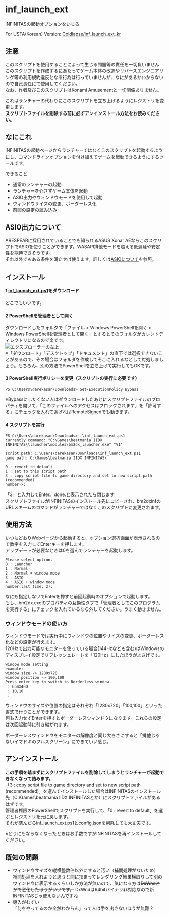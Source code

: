 # inf_launch_ext
INFINITASの起動オプションをいじる

For USTA(Korean) Version: 
[Coldlapse/inf_launch_ext_kr](https://github.com/Coldlapse/inf_launch_ext_kr)

## 注意
このスクリプトを使用することによって生じる問題等の責任を一切負いません<br>
このスクリプトを作成するにあたってゲーム本体の改造やリバースエンジニアリング等の利用規約違反となる行為は行っていませんが、なにがあるかわからないので自己責任にて使用してください。<br>
なお、作者及びこのスクリプトはKonami Amusementと一切関係ありません。

これはランチャーの代わりにこのスクリプトを立ち上げるようにレジストリを変更します。<br>
**スクリプトファイルを削除する前に必ずアンインストール方法をお読みください。**

## なにこれ
INFINITASの起動ページからランチャーではなくこのスクリプトを起動するようにし、コマンドラインオプションを付け加えてゲームを起動できるようにするツールです。

できること
- 通常のランチャーの起動
- ランチャーを介さずゲーム本体を起動
- ASIO出力やウィンドウモードを使用して起動
- ウィンドウサイズの変更、ボーダーレス化
- 前回の設定の読み込み

## ASIO出力について
ARESPEARに採用されていることでも知られるASUS Xonar AEならこのスクリプトでASIOを使うことができます。WASAPI排他モードを超える低遅延や安定性を期待できそうです。<br>
それ以外でもある条件を満たせば使えます。詳しくは[ASIOについて](https://github.com/darekasan/inf_launch_ext/blob/master/asio.md)を参照。

## インストール
#### 1 [inf_launch_ext.ps1](https://github.com/darekasan/inf_launch_ext/blob/master/inf_launch_ext.ps1)をダウンロード
どこでもいいです。
#### 2 PowerShellを管理者として開く
ダウンロードしたフォルダで「ファイル > Windows PowerShellを開く > Windows PowerShellを管理者として開く」とするとそのフォルダがカレントディレクトリになるので楽です。<br>
![エクスプローラーの左上](https://raw.githubusercontent.com/darekasan/inf_launch_ext/master/doc_img/explorer.png) <br>
※「ダウンロード」「デスクトップ」「ドキュメント」の直下では選択できないことがあるので、その場合はフォルダを作成してそこに入れるなどして対処しましょう。もちろん、別の方法でPowerShellを立ち上げて実行してもOKです。
#### 3 PowerShell実行ポリシーを変更（スクリプトの実行に必要です）
```
PS C:\Users\darekasan\Downloads> Set-ExecutionPolicy Bypass
```
※Bypassにしたくない人はダウンロードしたあとにスクリプトファイルのプロパティを開いて、「このファイルへのアクセスはブロックされます」を「許可する」にチェックを入れてあげればRemoteSignedでも動きます。
#### 4 スクリプトを実行
```
PS C:\Users\darekasan\Downloads> .\inf_launch_ext.ps1
currently command: "C:\Games\beatmania IIDX INFINITAS\\launcher\modules\bm2dx_launcher.exe" "%1"

script path: C:\Users\darekasan\Downloads\inf_launch_ext.ps1
game path: C:\Games\beatmania IIDX INFINITAS\

0 : revert to default
1 : set to this script path
3 : copy script file to game directory and set to new script path (recommended)
number->:
```
「3」と入力してEnter。done.と表示されたら閉じます<br>
スクリプトファイルがINFINITASのインストール先にコピーされ、bm2dxinfのURLスキームのコマンドがランチャーではなくこのスクリプトに変更されます。<br>

## 使用方法
いつもどおりWebページから起動すると、オプション選択画面が表示されるので数字を入力してEnterキーを押します。<br>
アップデートが必要なときは0を選んでランチャーを起動します。
```
Please select option.
0 : Launcher
1 : Normal
2 : Normal + window mode
3 : ASIO
4 : ASIO + window mode
number(last time: 2):
```
なにも指定しないでEnterを押すと前回起動時のオプションで起動します。<br>
もし、bm2dx.exeのプロパティの互換性タブで「管理者としてこのプログラムを実行する」にチェックを入れているなら外してください。うまく動きません。
### ウィンドウモードの使い方 ###
ウィンドウモードでは実行中にウィンドウの位置やサイズの変更、ボーダーレス化などの設定が行えます。<br>
120Hzで出力可能なモニターを使っている場合(144Hzなども含む)はWindowsのディスプレイ設定でリフレッシュレートを「120Hz」にしたほうがよさげです。<br>
```
window mode setting
example:
window size -> 1280x720
window position -> 100,100
Press enter key to switch to Borderless window.
 : 854x480
 : 10,10
 :
```
ウィンドウのサイズや位置の指定はそれぞれ「1280x720」「100,100」といった書式で行うことができます。<br>
何も入力せずEnterを押すとボーダーレスウィンドウになります。これらの設定は次回起動時に引き継がれます。

ボーダーレスウィンドウをモニターの解像度と同じ大きさにすると「排他じゃないイマドキのフルスクリーン」にできていい感じ。

## アンインストール
**この手順を踏まずにスクリプトファイルを削除してしまうとランチャーが起動できなくなって詰みます。**<br>
「3 : copy script file to game directory and set to new script path (recommended)」を選んでインストールした場合はINFINITASのインストール先（C:\Games\beatmania IIDX INFINITASとか）にスクリプトファイルがあるはずです。<br>
管理者権限のPowerShellでスクリプトを実行して、「0 : revert to default」を選ぶとレジストリを元に戻します。<br>
それが済んだらinf_launch_ext.ps1とconfig.jsonを削除しても大丈夫です。

※どうにもならなくなったときはお手数ですがINFINITASを再インストールしてください。

## 既知の問題
- ウィンドウサイズを縦横整数倍以外にすると汚い（補間処理がないため）<br>
補間処理を入れようと思うと間に挟まってレンダリング結果横取りして別のウィンドウに表示するくらいしか方法が無いので、気になる方は~~DxWndとかで窓化したほうがいいです。~~ DxWndは64bitバイナリ非対応なので新INFINITASじゃ使えないんですね
- 導入がむずい<br>
「何をやってるのか全然わからん」って人は手を出さないほうが無難？
